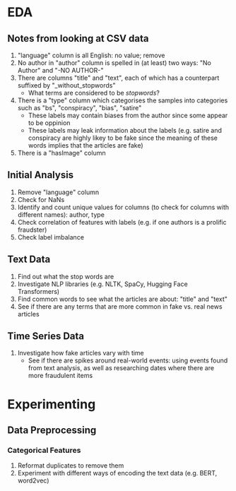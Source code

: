 # EDA
## Notes from looking at CSV data
1. "language" column is all English: no value; remove
2. No author in "author" column is spelled in (at least) two ways: "No Author" and "-NO AUTHOR-"
3. There are columns "title" and "text", each of which has a counterpart suffixed by "_without_stopwords"
   - What terms are considered to be *stopwords*?
4. There is a "type" column which categorises the samples into categories such as "bs", "conspiracy", "bias", "satire"
   - These labels may contain biases from the author since some appear to be oppinion
   - These labels may leak information about the labels (e.g. satire and conspiracy are highly likey to be fake since the meaning of these words implies that the articles are fake)
5. There is a "hasImage" column

## Initial Analysis
1. Remove "language" column
2. Check for NaNs
3. Identify and count unique values for columns (to check for columns with different names): author, type 
4. Check correlation of features with labels (e.g. if one authors is a prolific fraudster)
5. Check label imbalance

## Text Data
1. Find out what the stop words are 
2. Investigate NLP libraries (e.g. NLTK, SpaCy, Hugging Face Transformers)
3. Find common words to see what the articles are about: "title" and "text"
4. See if there are any terms that are more common in fake vs. real news articles

## Time Series Data
1. Investigate how fake articles vary with time
   - See if there are spikes around real-world events: using events found from text analysis, as well as researching dates where there are more fraudulent items

# Experimenting
## Data Preprocessing
### Categorical Features
1. Reformat duplicates to remove them
2. Experiment with different ways of encoding the text data (e.g. BERT, word2vec)